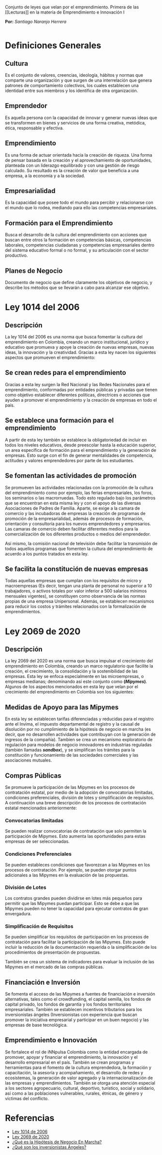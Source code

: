 
Conjunto de leyes que velan por el emprendimiento. Primera de las [[Lecturas]] en la materia de Emprendimiento e Innovación I

**Por:** *Santiago Naranjo Herrera*

```table-of-contents
```

# Definiciones Generales

## Cultura
Es el conjunto de valores, creencias, ideología, hábitos y normas que comparte una organización y que surgen de una interrelación que genera patrones de comportamiento colectivos, los cuales establecen una identidad entre sus miembros y los identifica de otra organización.
## Emprendedor
Es aquella persona con la capacidad de innovar y generar nuevas ideas que se transformen en bienes y servicios de una forma creativa, metódica, ética, responsable y efectiva.
## Emprendimiento
Es una forma de actuar orientada hacia la creación de riqueza. Una forma de pensar basada en la creación y el aprovechamiento de oportunidades, planteada con un liderazgo equilibrado y con una gestión de riesgo calculado. Su resultado es la creación de valor que beneficia a una empresa, a la economía y a la sociedad.
## Empresarialidad
Es la capacidad que posee todo el mundo para percibir y relacionarse con el mundo que lo rodea, mediando para ello las competencias empresariales.
## Formación para el Emprendimiento
Busca el desarrollo de la cultura del emprendimiento con acciones que buscan entre otros la formación en competencias básicas, competencias laborales, competencias ciudadanas y competencias empresariales dentro del sistema educativo formal o no formal, y su articulación con el sector productivo.
## Planes de Negocio
Documento de negocio que define claramente los objetivos de negocio, y describe los métodos que se llevarán a cabo para alcanzar ese objetivo.

# Ley 1014 del 2006

## Descripción

La ley 1014 del 2006 es una norma que busca fomentar la cultura del emprendimiento en Colombia, creando un marco institucional, jurídico y educativo que promueva y apoye la creación de nuevas empresas, nuevas ideas, la innovación y la creatividad. Gracias a esta ley nacen los siguientes aspectos que promueven el emprendimiento:
## Se crean redes para el emprendimiento

Gracias a esta ley surgen la Red Nacional y las Redes Nacionales para el emprendimiento, conformadas por entidades públicas y privadas que tienen como objetivo establecer diferentes políticas, directrices o acciones que ayuden a promover el emprendimiento y la creación de empresas en todo el país.
## Se establece una formación para el emprendimiento

A partir de esta ley también se establece la obligatoriedad de incluir en todos los niveles educativos, desde preescolar hasta la educación superior, un area específica de formación para el emprendimiento y la generación de empresas. Esto surge con el fin de generar mentalidades de competencia, actitudes y valores emprendedores por parte de los estudiantes. 
## Se fomentan las actividades de promoción

Se promueven las actividades relacionadas con la promoción de la cultura del emprendimiento como por ejemplo, las ferias empresariales, los foros, los seminarios o las macrorruedas. Todo esto regulado bajo los parámetros que se encuentran en esta misma ley y con el apoyo de las diversas Asociaciones de Padres de Familia. Aparte, se exige a la camara de comercio y las incubadoras de empresas la creación de programas de promoción de la empresarialidad, además de procesos de formación, orientación y consultoría para los nuevos emprendedores y empresarios. Las camaras de comercio deben facilitar diferentes medios para la comercialización de los diferentes productos o medios del emprendedor.

Así mismo, la comisión nacional de televisión debe facilitar la transmisión de todos aquellos programas que fomenten la cultura del emprendimiento de acuerdo a los puntos tratados en esta ley.
## Se facilita la constitución de nuevas empresas

Todas aquellas empresas que cumplan con los requisitos de micro y macroempresas (Es decir, tengan una planta de personal no superior a 10 trabajadores, o activos totales por valor inferior a 500 salarios mínimos mensuales vigentes), se constituyen como observancia de las normas propias de una empresa Unipersonal. Además, se establecen mecanismos para reducir los costos y trámites relacionados con la formalización de emprendimientos.

# Ley 2069 de 2020

## Descripción

La ley 2069 del 2020 es una norma que busca impulsar el crecimiento del emprendimiento en Colombia, creando un marco regulatorio que facilite la creación, el crecimiento, la consolidación y la sostenibilidad de las empresas. Esta ley se enfoca especialmente en las microempresas, o empresas medianas; denominando así este conjunto como **(*Mipymes*)**. Algunos de los aspectos mencionados en esta ley que velan por el crecimiento del emprendimiento en Colombia son los siguientes:
## Medidas de Apoyo para las Mipymes

En esta ley se establecen tarifas diferenciadas y reducidas para el registro ante el Invima, el impuesto departamental de registro y la causal de disolución por no cumplimiento de la hipótesis de negocio en marcha (es decir, que no desarrollen actividades que contribuyan con la generación de ingresos de la compañía). Tambien se crea un mecanismo exploratorio de regulación para modelos de negocio innovadores en industrias reguladas (también llamadas ***sandbox***), y se simplifican los trámites para la constitución y funcionamiento de las sociedades comerciales y las asociaciones mutuales.
## Compras Públicas

Se promueve la participación de las Mipymes en los procesos de contratación estatal, por medio de la adopción de convocatorias limitadas, condiciones preferenciales, división de lotes y simplificación de requisitos. A continuación una breve descripción de los procesos de contratación estatal mencionados anteriormente:
### Convocatorias limitadas

Se pueden realizar convocatorias de contratación que solo permiten la participación de Mipymes. Esto aumenta las oportunidades para estas empresas de ser seleccionadas.
### Condiciones Preferenciales

Se pueden estableces condiciones que favorezcan a las Mipymes en los procesos de contratación. Por ejemplo, se pueden otorgar puntos adicionales a las Mipymes en la evaluación de las propuestas.
### División de Lotes

Los contratos grandes pueden dividirse en lotes más pequeños para permitir que las Mipymes puedan participar. Esto se debe a que las Mipymes pueden no tener la capacidad para ejecutar contratos de gran envergadura.
### Simplificación de Requisitos

Se pueden simplificar los requisitos de participación en los procesos de contratación para facilitar la participación de las Mipymes. Esto puede incluir la reducción de la documentación requerida o la simplificación de los procedimientos de presentación de propuestas.


También se crea un sistema de indicadores para evaluar la inclusión de las Mipymes en el mercado de las compras públicas.
## Financiación e Inversión

Se fomenta el acceso de las Mipymes a fuentes de financiación e inversión alternativas, tales como el crowdfunding, el capital semilla, los fondos de capital privado, los fondos de garantía y los fondos territoriales empresariales. También se establecen incentivos tributarios para los inversionistas ángeles (Inversionistas con experiencia que buscan promover la iniciativa empresarial y participar en un buen negocio) y las empresas de base tecnológica.
## Emprendimiento e Innovación

Se fortalece el rol de iNNpulsa Colombia como la entidad encargada de promover, apoyar y financiar el emprendimiento, la innovación y el desarrollo empresarial en el país. También se crean programas y herramientas para el fomento de la cultura emprendedora, la formación y capacitación, la asesoría y acompañamiento, el desarrollo de redes y ecosistemas, la generación de valor agregado y la internacionalización de las empresas y emprendimientos. También se otorga una atención especial a los sectores agropecuario, cultural, deportivo, turístico, social y solidario, así como a las poblaciones vulnerables, rurales, étnicas, de género y víctimas del conflicto.
# Referencias

- [Ley 1014 de 2006](https://minciencias.gov.co/sites/default/files/upload/reglamentacion/ley-1014-2006.pdf)
- [Ley 2069 de 2020](https://www.funcionpublica.gov.co/eva/gestornormativo/norma.php?i=160966)
- [¿Qué es la Hipótesis de Negocio En Marcha?](https://www.siigo.com/blog/hipotesis-de-negocio-en-marcha/)
- [¿Qué son los inversionistas Ángeles?](https://www.cmfchile.cl/educa/621/w3-article-27446.html)
